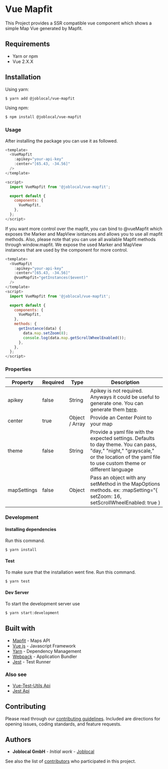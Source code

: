 # Vue Mapfit

This Project provides a SSR compatible vue component which shows a simple Map Vue generated by Mapfit.

## Requirements

- Yarn or npm
- Vue 2.X.X

## Installation

Using yarn:

```sh
$ yarn add @joblocal/vue-mapfit
```

Using npm:

```sh
$ npm install @joblocal/vue-mapfit
```

### Usage

After installing the package you can use it as followed.

```javascript
<template>
  <VueMapfit
    :apikey="your-api-key"
    :center="[65.43, -34.56]"
  />
</template>

<script>
  import VueMapfit from '@joblocal/vue-mapfit';

  export default {
    components: {
      VueMapfit,
    },
  };
</script>
```

If you want more control over the mapfit,
you can bind to @vueMapfit which exposes the Marker and MapView isntances and allows you to use all mapfit methods.
Also, please note that you can use all available Mapfit methods through window.mapfit. We expose the used Marker and MapView instances that are used by the component for more control.

```Javascript
<template>
  <VueMapfit
    :apikey="your-api-key"
    :center="[65.43, -34.56]"
    @vueMapfit="getInstances($event)"
  />
</template>
<script>
  import VueMapfit from '@joblocal/vue-mapfit';

  export default {
    components: {
      VueMapfit,
    },
    methods: {
      getInstance(data) {
        data.map.setZoom(8);
        console.log(data.map.getScrollWheelEnabled());
      },
    },
  };
</script>
```

### Properties

| Property    | Required | Type           | Description                                                                                                                                                                                   |
| ----------- | -------- | -------------- | --------------------------------------------------------------------------------------------------------------------------------------------------------------------------------------------- |
| apikey      | false    | String         | Apikey is not required. Anyways it could be useful to generate one. You can generate them [here](https://mapfit.com).                                                                         |
| center      | true     | Object / Array | Provide an Center Point to your map                                                                                                                                                           |
| theme       | false    | String         | Provide a yaml file with the expected settings. Defaults to day theme. You can pass, "day," "night," "grayscale," or the location of the yaml file to use custom theme or different language |
| mapSettings | false    | Object         | Pass an object with any setMethod in the MapOptions methods. ex: :mapSetting="{ setZoom: 16, setScrollWheelEnabled: true }

### Development

#### Installing dependencies

Run this command.

```sh
$ yarn install
```

#### Test

To make sure that the installation went fine. Run this command.

```sh
$ yarn test
```

#### Dev Server

To start the development server use

```sh
$ yarn start:development
```

## Built with

- [Mapfit](https://mapfit.com/) - Maps API
- [Vue js](http://www.vuejs.org) - Javascript Framework
- [Yarn](https://yarnpkg.com/lang/en/) - Dependency Management
- [Webpack](https://webpack.js.org/) - Application Bundler
- [Jest](https://facebook.github.io/jest/) - Test Runner

### Also see

- [Vue-Test-Utils Api](https://vue-test-utils.vuejs.org/en/api/)
- [Jest Api](https://facebook.github.io/jest/docs/en/api.html)

## Contributing

Please read through our [contributing guidelines](https://github.com/joblocal/vue-mapfit/blob/master/CONTRIBUTING.md). Included are directions for opening issues, coding standards, and feature requests.

## Authors

- **Joblocal GmbH** - _Initial work_ - [Joblocal](https://github.com/joblocal)

See also the list of [contributors](https://github.com/joblocal/vue-mapfit/contributors) who participated in this project.
